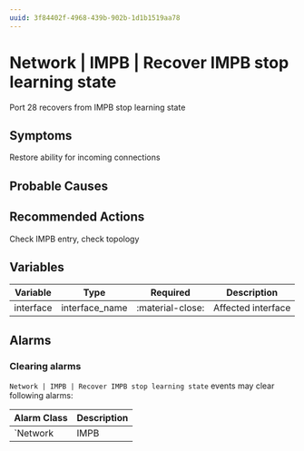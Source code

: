 ```yaml
---
uuid: 3f84402f-4968-439b-902b-1d1b1519aa78
---
```

# Network | IMPB | Recover IMPB stop learning state

Port 28 recovers from IMPB stop learning state

## Symptoms

Restore ability for incoming connections

## Probable Causes

## Recommended Actions

Check IMPB entry, check topology

## Variables

Variable | Type | Required | Description
--- | --- | --- | ---
interface | interface_name | :material-close: | Affected interface

## Alarms

### Clearing alarms

`Network | IMPB | Recover IMPB stop learning state` events may clear following alarms:

Alarm Class | Description
--- | ---
`Network | IMPB | Unauthenticated IP-MAC` | dispose
